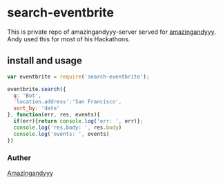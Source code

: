 # search-eventbrite

This is private repo of amazingandyyy-server served for [amazingandyyy](https://github.com/amazingandyyy). Andy used this for most of his Hackathons.

## install and usage
```javascript
var eventbrite = require('search-eventbrite');

eventbrite.search({
  q: 'Bot',
  'location.address':'San Francisco',
  sort_by: 'date'
}, function(err, res, events){
  if(err){return console.log('err: ', err)};
  console.log('res.body: ', res.body)
  console.log('events: ', events)
})
```

### Auther
[Amazingandyyy](amazingandyyy.github.io)
